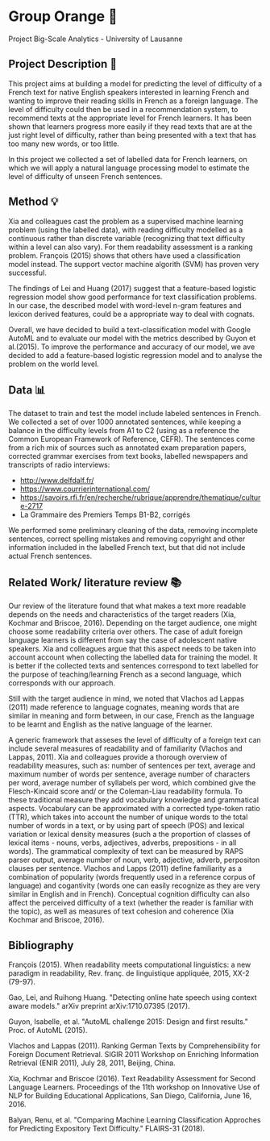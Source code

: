 # Group Orange 🍊
Project Big-Scale Analytics - University of Lausanne


## Project Description 📝
This project aims at building a model for predicting the level of difficulty of a French text for native English speakers interested in learning French and wanting to improve their reading skills in French as a foreign language. The level of difficulty could then be used in a recommendation system, to recommend texts at the appropriate level for French learners. It has been shown that learners progress more easily if they read texts that are at the just right level of difficulty, rather than being presented with a text that has too many new words, or too little.

In this project we collected a set of labelled data for French learners, on which we will apply a natural language processing model to estimate the level of difficulty of unseen French sentences.

## Method 💡
Xia and colleagues cast the problem as a supervised machine learning problem (using the labelled data), with reading difficulty modelled as a continuous rather than discrete variable (recognizing that text difficulty within a level can also vary). For them readability assessment is a ranking problem. François (2015) shows that others have used a classification model instead. The support vector machine algorith (SVM) has proven very successful.

The findings of Lei and Huang (2017) suggest that a feature-based logistic regression model show good performance for text classification problems. In our case, the described model with word-level n-gram features and lexicon derived features, could be a appropriate way to deal with cognats.

Overall, we have decided to build a text-classification model with Google AutoML and to evaluate our model with the metrics described by Guyon et al.(2015). To improve the performance and accuracy of our model, we ave decided to  add a feature-based logistic regression model and to analyse the problem on the world level. 


## Data 📊
The dataset to train and test the model include labeled sentences in French. We collected a set of over 1000 annotated sentences, while keeping a balance in the difficulty levels from A1 to C2 (using as a reference the Common European Framework of Reference, CEFR). The sentences come from a rich mix of sources such as annotated exam preparation papers, corrected grammar exercises from text books, labelled newspapers and transcripts of radio interviews:
- http://www.delfdalf.fr/
- https://www.courrierinternational.com/
- https://savoirs.rfi.fr/en/recherche/rubrique/apprendre/thematique/culture-2717
- La Grammaire des Premiers Temps B1-B2, corrigés

We performed some preliminary cleaning of the data, removing incomplete sentences, correct spelling mistakes and removing copyright and other information included in the labelled French text, but that did not include actual French sentences.

## Related Work/ literature review 📚
Our review of the literature found that what makes a text more readable depends on the needs and characteristics of the target readers (Xia, Kochmar and Briscoe, 2016). Depending on the target audience, one might choose some readability criteria over others. The case of adult foreign language learners is different from say the case of adolescent native speakers. Xia and colleagues argue that this aspect needs to be taken into account account when collecting the labelled data for training the model. It is better if the collected texts and sentences correspond to text labelled for the purpose of teaching/learning French as a second language, which corresponds with our approach.

Still with the target audience in mind, we noted that Vlachos ad Lappas (2011) made reference to language cognates, meaning words that are similar in meaning and form between, in our case, French as the language to be learnt and English as the native language of the learner. 

A generic framework that asseses the level of difficulty of a foreign text can include several measures of readability and of familiarity (Vlachos and Lappas, 2011). Xia and colleagues provide a thorough overview of readability measures, such as: number of sentences per text, average and maximum number of words per sentence, average number of characters per word, average number of syllabels per word, which combined give the Flesch-Kincaid score and/ or the Coleman-Liau readability formula. To these traditional measure they add vocabulary knowledge and grammatical aspects. Vocabulary can be approximated with a corrected type-token ratio (TTR), which takes into account the number of unique words to the total number of words in a text, or by using part of speech (POS) and lexical variation or lexical density measures (such a the proportion of classes of lexical items - nouns, verbs, adjectives, adverbs, prepositions - in all words). The grammatical complexity of text can be measured by RAPS parser output, average number of noun, verb, adjective, adverb, perpositon clauses per sentence. Vlachos and Lapps (2011) define familiarity as a combination of popularity (words frequently used in a reference corpus of language) and cogantivity (words one can easily recognize as they are very similar in English and in French). Conceptual cognition difficulty can also affect the perceived difficulty of a text (whether the reader is familiar with the topic), as well as measures of text cohesion and coherence (Xia Kochmar and Briscoe, 2016). 

## Bibliography
François (2015). When readability meets computational linguistics: a new paradigm in readability, Rev. franç. de linguistique appliquée, 2015, XX-2 (79-97).

Gao, Lei, and Ruihong Huang. "Detecting online hate speech using context aware models." arXiv preprint arXiv:1710.07395 (2017).

Guyon, Isabelle, et al. "AutoML challenge 2015: Design and first results." Proc. of AutoML (2015).

Vlachos and Lappas (2011). Ranking German Texts by Comprehensibility for Foreign Document Retrieval. SIGIR 2011 Workshop on Enriching Information Retrieval (ENIR 2011), July 28, 2011, Beijing, China.

Xia, Kochmar and Briscoe (2016). Text Readability Assessment for Second Language Learners. Proceedings of the 11th workshop on Innovative Use of NLP for Building Educational Applications, San Diego, California, June 16, 2016.

Balyan, Renu, et al. "Comparing Machine Learning Classification Approches for Predicting Expository Text Difficulty." FLAIRS-31 (2018).
